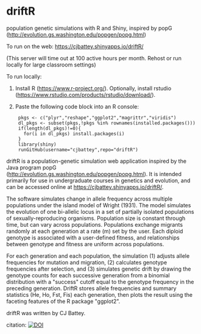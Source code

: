 # driftR
population genetic simulations with R and Shiny, inspired by popG (http://evolution.gs.washington.edu/popgen/popg.html)

To run on the web: 
https://cjbattey.shinyapps.io/driftR/

(This server will time out at 100 active hours per month. Rehost or run locally for large classroom settings)

To run locally: 

1. Install R (https://www.r-project.org/). Optionally, install rstudio (https://www.rstudio.com/products/rstudio/download/).

2. Paste the following code block into an R console: 

        pkgs <- c("plyr","reshape","ggplot2","magrittr","viridis")
        dl_pkgs <- subset(pkgs,!pkgs %in% rownames(installed.packages()))
        if(length(dl_pkgs)!=0){
          for(i in dl_pkgs) install.packages(i)
        }
        library(shiny)
        runGitHub(username="cjbattey",repo="driftR")


driftR is a population-genetic simulation web application inspired by the Java program popG (http://evolution.gs.washington.edu/popgen/popg.html). It is intended primarily for use in undergraduate courses in genetics and evolution, and can be accessed online at https://cjbattey.shinyapps.io/driftR/. 

The software simulates change in allele frequency across multiple populations under the island model of Wright (1931). The model simulates the evolution of one bi-allelic locus in a set of partially isolated populations of sexually-reproducing organisms. Population size is constant through time, but can vary across populations. Populations exchange migrants randomly at each generation at a rate (m) set by the user. Each diploid genotype is associated with a user-defined fitness, and relationships between genotype and fitness are uniform across populations.

For each generation and each population, the simulation (1) adjusts allele frequencies for mutation and migration, (2) calculates genotype frequencies after selection, and (3) simulates genetic drift by drawing the genotype counts for each successive generation from a binomial distribution with a "success" cutoff equal to the genotype frequency in the preceding generation. DriftR stores allele frequencies and summary statistics (He, Ho, Fst, Fis) each generation, then plots the result using the faceting features of the R package "ggplot2". 

driftR was written by CJ Battey. 

citation: <a href="https://zenodo.org/badge/latestdoi/74150401"><img src="https://zenodo.org/badge/74150401.svg" alt="DOI"></a>
